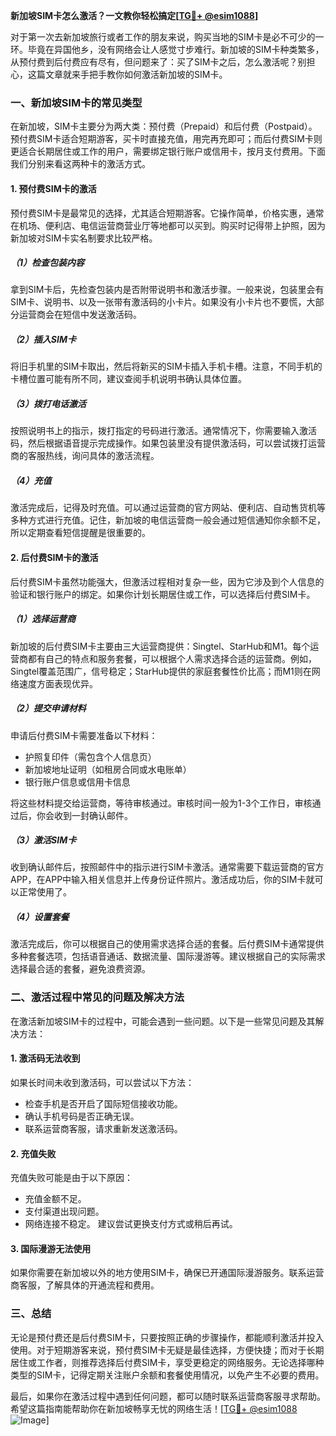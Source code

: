 **新加坡SIM卡怎么激活？一文教你轻松搞定[[TG💪+ @esim1088](https://t.me/s/esim1088)]**

对于第一次去新加坡旅行或者工作的朋友来说，购买当地的SIM卡是必不可少的一环。毕竟在异国他乡，没有网络会让人感觉寸步难行。新加坡的SIM卡种类繁多，从预付费到后付费应有尽有，但问题来了：买了SIM卡之后，怎么激活呢？别担心，这篇文章就来手把手教你如何激活新加坡的SIM卡。

### 一、新加坡SIM卡的常见类型

在新加坡，SIM卡主要分为两大类：预付费（Prepaid）和后付费（Postpaid）。预付费SIM卡适合短期游客，买卡时直接充值，用完再充即可；而后付费SIM卡则更适合长期居住或工作的用户，需要绑定银行账户或信用卡，按月支付费用。下面我们分别来看这两种卡的激活方式。

#### 1. 预付费SIM卡的激活

预付费SIM卡是最常见的选择，尤其适合短期游客。它操作简单，价格实惠，通常在机场、便利店、电信运营商营业厅等地都可以买到。购买时记得带上护照，因为新加坡对SIM卡实名制要求比较严格。

##### （1）检查包装内容
拿到SIM卡后，先检查包装内是否附带说明书和激活步骤。一般来说，包装里会有SIM卡、说明书、以及一张带有激活码的小卡片。如果没有小卡片也不要慌，大部分运营商会在短信中发送激活码。

##### （2）插入SIM卡
将旧手机里的SIM卡取出，然后将新买的SIM卡插入手机卡槽。注意，不同手机的卡槽位置可能有所不同，建议查阅手机说明书确认具体位置。

##### （3）拨打电话激活
按照说明书上的指示，拨打指定的号码进行激活。通常情况下，你需要输入激活码，然后根据语音提示完成操作。如果包装里没有提供激活码，可以尝试拨打运营商的客服热线，询问具体的激活流程。

##### （4）充值
激活完成后，记得及时充值。可以通过运营商的官方网站、便利店、自动售货机等多种方式进行充值。记住，新加坡的电信运营商一般会通过短信通知你余额不足，所以定期查看短信提醒是很重要的。

#### 2. 后付费SIM卡的激活

后付费SIM卡虽然功能强大，但激活过程相对复杂一些，因为它涉及到个人信息的验证和银行账户的绑定。如果你计划长期居住或工作，可以选择后付费SIM卡。

##### （1）选择运营商
新加坡的后付费SIM卡主要由三大运营商提供：Singtel、StarHub和M1。每个运营商都有自己的特点和服务套餐，可以根据个人需求选择合适的运营商。例如，Singtel覆盖范围广，信号稳定；StarHub提供的家庭套餐性价比高；而M1则在网络速度方面表现优异。

##### （2）提交申请材料
申请后付费SIM卡需要准备以下材料：
- 护照复印件（需包含个人信息页）
- 新加坡地址证明（如租房合同或水电账单）
- 银行账户信息或信用卡信息

将这些材料提交给运营商，等待审核通过。审核时间一般为1-3个工作日，审核通过后，你会收到一封确认邮件。

##### （3）激活SIM卡
收到确认邮件后，按照邮件中的指示进行SIM卡激活。通常需要下载运营商的官方APP，在APP中输入相关信息并上传身份证件照片。激活成功后，你的SIM卡就可以正常使用了。

##### （4）设置套餐
激活完成后，你可以根据自己的使用需求选择合适的套餐。后付费SIM卡通常提供多种套餐选项，包括语音通话、数据流量、国际漫游等。建议根据自己的实际需求选择最合适的套餐，避免浪费资源。

### 二、激活过程中常见的问题及解决方法

在激活新加坡SIM卡的过程中，可能会遇到一些问题。以下是一些常见问题及其解决方法：

#### 1. 激活码无法收到
如果长时间未收到激活码，可以尝试以下方法：
- 检查手机是否开启了国际短信接收功能。
- 确认手机号码是否正确无误。
- 联系运营商客服，请求重新发送激活码。

#### 2. 充值失败
充值失败可能是由于以下原因：
- 充值金额不足。
- 支付渠道出现问题。
- 网络连接不稳定。
建议尝试更换支付方式或稍后再试。

#### 3. 国际漫游无法使用
如果你需要在新加坡以外的地方使用SIM卡，确保已开通国际漫游服务。联系运营商客服，了解具体的开通流程和费用。

### 三、总结

无论是预付费还是后付费SIM卡，只要按照正确的步骤操作，都能顺利激活并投入使用。对于短期游客来说，预付费SIM卡无疑是最佳选择，方便快捷；而对于长期居住或工作者，则推荐选择后付费SIM卡，享受更稳定的网络服务。无论选择哪种类型的SIM卡，记得定期关注账户余额和套餐使用情况，以免产生不必要的费用。

最后，如果你在激活过程中遇到任何问题，都可以随时联系运营商客服寻求帮助。希望这篇指南能帮助你在新加坡畅享无忧的网络生活！[[TG💪+ @esim1088](https://t.me/s/esim1088) ![Image](https://i.postimg.cc/4NQfJmqS/Snipaste-2025-05-13-00-14-12.png)]
